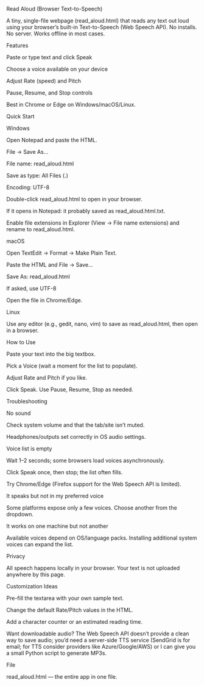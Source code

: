 Read Aloud (Browser Text-to-Speech)



A tiny, single-file webpage (read\_aloud.html) that reads any text out loud using your browser’s built-in Text-to-Speech (Web Speech API). No installs. No server. Works offline in most cases.



Features



Paste or type text and click Speak



Choose a voice available on your device



Adjust Rate (speed) and Pitch



Pause, Resume, and Stop controls



Best in Chrome or Edge on Windows/macOS/Linux.



Quick Start

Windows



Open Notepad and paste the HTML.



File → Save As…



File name: read\_aloud.html



Save as type: All Files (.)



Encoding: UTF-8



Double-click read\_aloud.html to open in your browser.



If it opens in Notepad: it probably saved as read\_aloud.html.txt.

Enable file extensions in Explorer (View → File name extensions) and rename to read\_aloud.html.



macOS



Open TextEdit → Format → Make Plain Text.



Paste the HTML and File → Save…



Save As: read\_aloud.html



If asked, use UTF-8



Open the file in Chrome/Edge.



Linux



Use any editor (e.g., gedit, nano, vim) to save as read\_aloud.html, then open in a browser.



How to Use



Paste your text into the big textbox.



Pick a Voice (wait a moment for the list to populate).



Adjust Rate and Pitch if you like.



Click Speak. Use Pause, Resume, Stop as needed.



Troubleshooting



No sound



Check system volume and that the tab/site isn’t muted.



Headphones/outputs set correctly in OS audio settings.



Voice list is empty



Wait 1–2 seconds; some browsers load voices asynchronously.



Click Speak once, then stop; the list often fills.



Try Chrome/Edge (Firefox support for the Web Speech API is limited).



It speaks but not in my preferred voice



Some platforms expose only a few voices. Choose another from the dropdown.



It works on one machine but not another



Available voices depend on OS/language packs. Installing additional system voices can expand the list.



Privacy



All speech happens locally in your browser. Your text is not uploaded anywhere by this page.



Customization Ideas



Pre-fill the textarea with your own sample text.



Change the default Rate/Pitch values in the HTML.



Add a character counter or an estimated reading time.



Want downloadable audio? The Web Speech API doesn’t provide a clean way to save audio; you’d need a server-side TTS service (SendGrid is for email; for TTS consider providers like Azure/Google/AWS) or I can give you a small Python script to generate MP3s.



File



read\_aloud.html — the entire app in one file.

